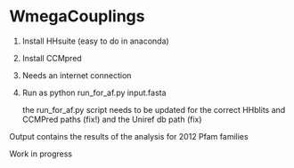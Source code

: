   # WmegaCouplings

1. Install HHsuite (easy to do in anaconda)
2. Install CCMpred 
3. Needs an internet connection
4. Run as 
   python run_for_af.py input.fasta
   
   the run_for_af.py script needs to be updated for the correct HHblits and CCMPred paths (fix!)
   and the Uniref db path (fix)

Output contains the results of the analysis for 2012 Pfam families

Work in progress
